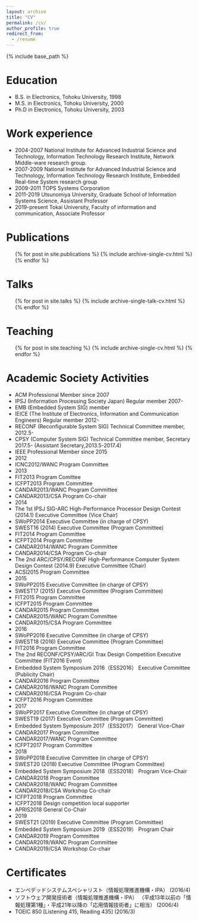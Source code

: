 ```yaml
---
layout: archive
title: "CV"
permalink: /cv/
author_profile: true
redirect_from:
  - /resume
---
```


{% include base_path %}

Education
======
* B.S. in Electronics, Tohoku University, 1998
* M.S. in Electronics, Tohoku University, 2000
* Ph.D in Electronics, Tohoku University, 2003

Work experience
======
* 2004-2007 National Institute for Advanced Industrial Science and Technology, Information Technology Research Institute, Network Middle-ware research group.
* 2007-2009 National Institute for Advanced Industrial Science and Technology, Information Technology Research Institute, Embedded Real-time System research group
* 2009-2011 TOPS Systems Corporation
* 2011-2019 Utsunomiya University, Graduate School of Information Systems Science, Assistant Professor 
* 2019-present Tokai University, Faculty of information and communication, Associate Professor

Publications
======
  <ul>{% for post in site.publications %}
    {% include archive-single-cv.html %}
  {% endfor %}</ul>
  
Talks
======
  <ul>{% for post in site.talks %}
    {% include archive-single-talk-cv.html %}
  {% endfor %}</ul>
  
Teaching
======
  <ul>{% for post in site.teaching %}
    {% include archive-single-cv.html %}
  {% endfor %}</ul>

Academic Society Activities
======
- ACM Professional Member since 2007
- IPSJ (Information Processing Society Japan) Regular member 2007-
 - EMB (Embedded System SIG) member
- IEICE (The Institute of Electronics, Information and Communication Engineers) Regular member 2012-
 - RECONF (Reconfigurable System SIG) Technical Committee member, 2012.5-
 - CPSY (Computer System SIG) Technical Committee member, Secretary 2017.5- (Assistant Secretary,2013.5-2017.4)
- IEEE Professional Member since 2015
- 2012
 - ICNC2012/WANC Program Committee
- 2013
 - FIT2013 Program Comittee
 - ICFPT2013 Program Committee
 - CANDAR2013/WANC Program Committee
 - CANDAR2013/CSA Program Co-chair
- 2014
 - The 1st IPSJ SIG-ARC High-Performance Processor Design Contest (2014.1) Executive Committee (Vice Chair)
 - SWoPP2014 Executive Committee (in charge of CPSY)
 - SWEST16 (2014) Executive Committee (Program Committee)
 - FIT2014 Program Committee
 - ICFPT2014 Program Committee
 - CANDAR2014/WANC Program Committee
 - CANDAR2014/CSA Program Co-chair
 - The 2nd ARC/CPSY/RECONF High-Performance Computer System Design Contest (2014.9) Executive Committee (Chair)
 - ACSI2015 Program Committee
- 2015
 - SWoPP2015 Executive Committee (in charge of CPSY)
 - SWEST17 (2015) Executive Committee (Program Committee)
 - FIT2015 Program Committee
 - ICFPT2015 Program Committee
 - CANDAR2015 Program Committee
 - CANDAR2015/WANC Program Committee
 - CANDAR2015/CSA Program Committee
- 2016
 - SWoPP2016 Executive Committee (in charge of CPSY)
 - SWEST18 (2016) Executive Committee (Program Committee)
 - FIT2016 Program Committee
 - The 2nd RECONF/CPSY/ARC/GI Trax Design Competition Executive Committee (FIT2016 Event)
 - Embedded System Symposium 2016（ESS2016） Executive Committee (Publicity Chair)
 - CANDAR2016 Program Committee
 - CANDAR2016/WANC Program Committee
 - CANDAR2016/CSA Program Co-chair
 - ICFPT2016 Program Committee
- 2017
 - SWoPP2017 Executive Committee (in charge of CPSY)
 - SWEST19 (2017) Executive Committee (Program Committee)
 - Embedded System Symposium 2017（ESS2017） General Vice-Chair
 - CANDAR2017 Program Committee
 - CANDAR2017/WANC Program Committee
 - ICFPT2017 Program Committee
- 2018
 - SWoPP2018 Executive Committee (in charge of CPSY)
 - SWEST20 (2018) Executive Committee (Program Committee)
 - Embedded System Symposium 2018（ESS2018） Program Vice-Chair
 - CANDAR2018 Program Committee
 - CANDAR2018/WANC Program Committee
 - CANDAR2018/CSA Workshop Co-chair
 - ICFPT2018 Program Committee
 - ICFPT2018 Design competition local supporter
 - APRIS2018 General Co-Chair
- 2019
 - SWEST21 (2019) Executive Committee (Program Committee)
 - Embedded System Symposium 2019（ESS2019） Program Chair
 - CANDAR2019 Program Committee
 - CANDAR2019/WANC Program Committee
 - CANDAR2019/CSA Workshop Co-chair


Certificates
======
- エンベデッドシステムスペシャリスト（情報処理推進機構・IPA） (2016/4)
- ソフトウェア開発技術者（情報処理推進機構・IPA） （平成13年以前の「情報処理第1種」・平成21年以降の「応用情報技術者」に相当） (2006/4)
- TOEIC 850 [Listening 415, Reading 435] (2016/3)
